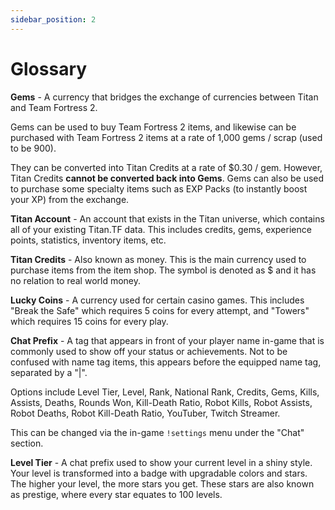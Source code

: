 ```yaml
---
sidebar_position: 2
---
```


# Glossary

**Gems** - A currency that bridges the exchange of currencies between Titan and Team Fortress 2.   
  
Gems can be used to buy Team Fortress 2 items, and likewise can be purchased with Team Fortress 2 items at a rate of 1,000 gems / scrap \(used to be 900\).  
  
They can be converted into Titan Credits at a rate of $0.30 / gem. However, Titan Credits **cannot be converted back into Gems**. Gems can also be used to purchase some specialty items such as EXP Packs \(to instantly boost your XP\) from the exchange.

**Titan Account** - An account that exists in the Titan universe, which contains all of your existing Titan.TF data. This includes credits, gems, experience points, statistics, inventory items, etc.

**Titan Credits** - Also known as money. This is the main currency used to purchase items from the item shop. The symbol is denoted as $ and it has no relation to real world money.

**Lucky Coins** - A currency used for certain casino games. This includes "Break the Safe" which requires 5 coins for every attempt, and "Towers" which requires 15 coins for every play. 

**Chat Prefix** - A tag that appears in front of your player name in-game that is commonly used to show off your status or achievements. Not to be confused with name tag items, this appears before the equipped name tag, separated by a "\|".  
  
Options include Level Tier, Level, Rank, National Rank, Credits, Gems, Kills, Assists, Deaths, Rounds Won, Kill-Death Ratio, Robot Kills, Robot Assists, Robot Deaths, Robot Kill-Death Ratio, YouTuber, Twitch Streamer.  
  
This can be changed via the in-game `!settings` menu under the "Chat" section. 

**Level Tier** - A chat prefix used to show your current level in a shiny style. Your level is transformed into a badge with upgradable colors and stars. The higher your level, the more stars you get. These stars are also known as prestige, where every star equates to 100 levels.

